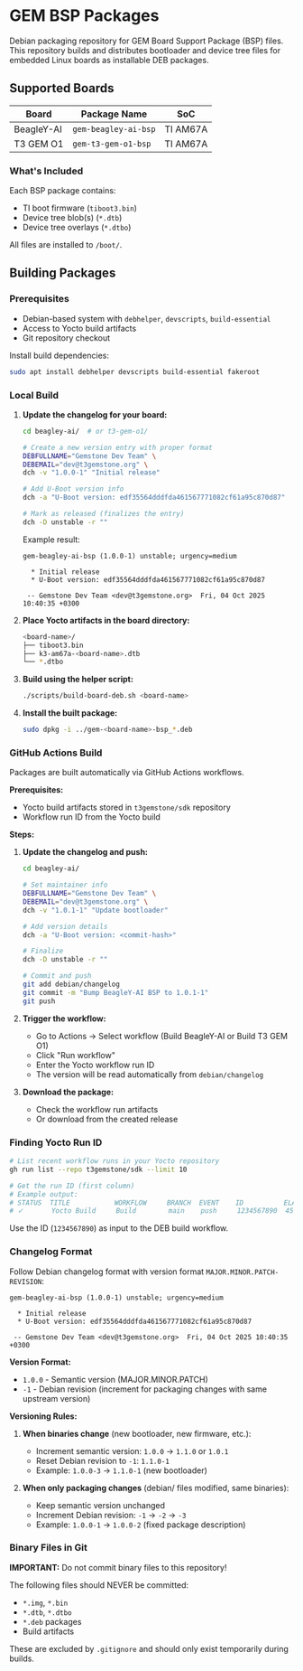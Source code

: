 # GEM BSP Packages

Debian packaging repository for GEM Board Support Package (BSP) files. This repository builds and distributes bootloader and device tree files for embedded Linux boards as installable DEB packages.

## Supported Boards

| Board | Package Name | SoC |
|-------|-------------|-----|
| BeagleY-AI | `gem-beagley-ai-bsp` | TI AM67A |
| T3 GEM O1 | `gem-t3-gem-o1-bsp` | TI AM67A |

### What's Included

Each BSP package contains:
- TI boot firmware (`tiboot3.bin`)
- Device tree blob(s) (`*.dtb`)
- Device tree overlays (`*.dtbo`)

All files are installed to `/boot/`.

## Building Packages

### Prerequisites

- Debian-based system with `debhelper`, `devscripts`, `build-essential`
- Access to Yocto build artifacts
- Git repository checkout

Install build dependencies:
```bash
sudo apt install debhelper devscripts build-essential fakeroot
```

### Local Build

1. **Update the changelog for your board:**
   ```bash
   cd beagley-ai/  # or t3-gem-o1/

   # Create a new version entry with proper format
   DEBFULLNAME="Gemstone Dev Team" \
   DEBEMAIL="dev@t3gemstone.org" \
   dch -v "1.0.0-1" "Initial release"

   # Add U-Boot version info
   dch -a "U-Boot version: edf35564dddfda461567771082cf61a95c870d87"

   # Mark as released (finalizes the entry)
   dch -D unstable -r ""
   ```

   Example result:
   ```
   gem-beagley-ai-bsp (1.0.0-1) unstable; urgency=medium

     * Initial release
     * U-Boot version: edf35564dddfda461567771082cf61a95c870d87

    -- Gemstone Dev Team <dev@t3gemstone.org>  Fri, 04 Oct 2025 10:40:35 +0300
   ```

2. **Place Yocto artifacts in the board directory:**
   ```bash
   <board-name>/
   ├── tiboot3.bin
   ├── k3-am67a-<board-name>.dtb
   └── *.dtbo
   ```

3. **Build using the helper script:**
   ```bash
   ./scripts/build-board-deb.sh <board-name>
   ```

4. **Install the built package:**
   ```bash
   sudo dpkg -i ../gem-<board-name>-bsp_*.deb
   ```

### GitHub Actions Build

Packages are built automatically via GitHub Actions workflows.

**Prerequisites:**
- Yocto build artifacts stored in `t3gemstone/sdk` repository
- Workflow run ID from the Yocto build

**Steps:**

1. **Update the changelog and push:**
   ```bash
   cd beagley-ai/

   # Set maintainer info
   DEBFULLNAME="Gemstone Dev Team" \
   DEBEMAIL="dev@t3gemstone.org" \
   dch -v "1.0.1-1" "Update bootloader"

   # Add version details
   dch -a "U-Boot version: <commit-hash>"

   # Finalize
   dch -D unstable -r ""

   # Commit and push
   git add debian/changelog
   git commit -m "Bump BeagleY-AI BSP to 1.0.1-1"
   git push
   ```

2. **Trigger the workflow:**
   - Go to Actions → Select workflow (Build BeagleY-AI or Build T3 GEM O1)
   - Click "Run workflow"
   - Enter the Yocto workflow run ID
   - The version will be read automatically from `debian/changelog`

3. **Download the package:**
   - Check the workflow run artifacts
   - Or download from the created release

### Finding Yocto Run ID

```bash
# List recent workflow runs in your Yocto repository
gh run list --repo t3gemstone/sdk --limit 10

# Get the run ID (first column)
# Example output:
# STATUS  TITLE           WORKFLOW     BRANCH  EVENT    ID          ELAPSED  AGE
# ✓       Yocto Build     Build        main    push     1234567890  45m      2h
```

Use the ID (`1234567890`) as input to the DEB build workflow.

### Changelog Format

Follow Debian changelog format with version format `MAJOR.MINOR.PATCH-REVISION`:
```
gem-beagley-ai-bsp (1.0.0-1) unstable; urgency=medium

  * Initial release
  * U-Boot version: edf35564dddfda461567771082cf61a95c870d87

 -- Gemstone Dev Team <dev@t3gemstone.org>  Fri, 04 Oct 2025 10:40:35 +0300
```

**Version Format:**
- `1.0.0` - Semantic version (MAJOR.MINOR.PATCH)
- `-1` - Debian revision (increment for packaging changes with same upstream version)

**Versioning Rules:**

1. **When binaries change** (new bootloader, new firmware, etc.):
   - Increment semantic version: `1.0.0` → `1.1.0` or `1.0.1`
   - Reset Debian revision to `-1`: `1.1.0-1`
   - Example: `1.0.0-3` → `1.1.0-1` (new bootloader)

2. **When only packaging changes** (debian/ files modified, same binaries):
   - Keep semantic version unchanged
   - Increment Debian revision: `-1` → `-2` → `-3`
   - Example: `1.0.0-1` → `1.0.0-2` (fixed package description)

### Binary Files in Git

**IMPORTANT:** Do not commit binary files to this repository!

The following files should NEVER be committed:
- `*.img`, `*.bin`
- `*.dtb`, `*.dtbo`
- `*.deb` packages
- Build artifacts

These are excluded by `.gitignore` and should only exist temporarily during builds.
